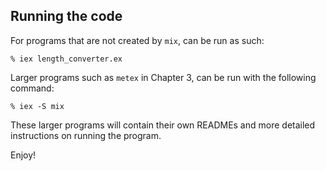 
## Running the code

For programs that are not created by `mix`, can be run as such:

```
% iex length_converter.ex
```

Larger programs such as `metex` in Chapter 3, can be run with the following command:

```
% iex -S mix
```

These larger programs will contain their own READMEs and more detailed instructions on running the program.

Enjoy!
